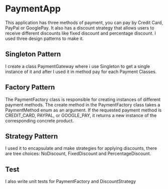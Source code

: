 # PaymentApp
This application has three methods of payment, you can pay by Credit Card, PayPal or GooglePay. It also has a discount strategy that allows users to receive different discounts like fixed discount and percentage discount. I used three design patterns to make it.
## Singleton Pattern
I create a class PaymentGateway where i use Singleton to get a single instance of it and after I used it in method pay for each Payment Classes.
## Factory Pattern
The PaymentFactory class is responsible for creating instances of different payment methods.
The create method in the PaymentFactory class takes a PaymentMethod enum as an argument.
If the requested payment method is CREDIT_CARD, PAYPAL, or GOOGLE_PAY, it returns a new instance of the corresponding concrete product.
## Strategy Pattern
I used it to encapsulate and make strategies for applying discounts, there are tree choices: NoDiscount, FixedDiscount and PercentageDiscount.
## Test
I also write unit tests for PaymentFactory and DiscountStrategy
